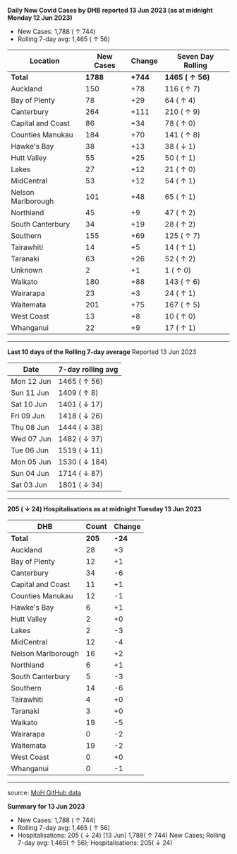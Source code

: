 **Daily New Covid Cases by DHB**
**reported 13 Jun 2023 (as at midnight Monday 12 Jun 2023)**

* New Cases: 1,788 ( ↑ 744)
* Rolling 7-day avg: 1,465 ( ↑ 56)

| Location           | New Cases   | Change   | Seven Day Rolling   |
|--------------------|-------------|----------|---------------------|
| **Total**          | **1788**    | **+744** | **1465 ( ↑ 56)**    |
| Auckland           | 150         | +78      | 116 ( ↑ 7)          |
| Bay of Plenty      | 78          | +29      | 64 ( ↑ 4)           |
| Canterbury         | 264         | +111     | 210 ( ↑ 9)          |
| Capital and Coast  | 86          | +34      | 78 ( ↑ 0)           |
| Counties Manukau   | 184         | +70      | 141 ( ↑ 8)          |
| Hawke's Bay        | 38          | +13      | 38 ( ↓ 1)           |
| Hutt Valley        | 55          | +25      | 50 ( ↑ 1)           |
| Lakes              | 27          | +12      | 21 ( ↑ 0)           |
| MidCentral         | 53          | +12      | 54 ( ↑ 1)           |
| Nelson Marlborough | 101         | +48      | 65 ( ↑ 1)           |
| Northland          | 45          | +9       | 47 ( ↑ 2)           |
| South Canterbury   | 34          | +19      | 28 ( ↑ 2)           |
| Southern           | 155         | +69      | 125 ( ↑ 7)          |
| Tairawhiti         | 14          | +5       | 14 ( ↑ 1)           |
| Taranaki           | 63          | +26      | 52 ( ↑ 2)           |
| Unknown            | 2           | +1       | 1 ( ↑ 0)            |
| Waikato            | 180         | +88      | 143 ( ↑ 6)          |
| Wairarapa          | 23          | +3       | 24 ( ↑ 1)           |
| Waitemata          | 201         | +75      | 167 ( ↑ 5)          |
| West Coast         | 13          | +8       | 10 ( ↑ 0)           |
| Whanganui          | 22          | +9       | 17 ( ↑ 1)           |
---


**Last 10 days of the Rolling 7-day average**
Reported 13 Jun 2023

| Date       | 7-day rolling avg   |
|------------|---------------------|
| Mon 12 Jun | 1465 ( ↑ 56)        |
| Sun 11 Jun | 1409 ( ↑ 8)         |
| Sat 10 Jun | 1401 ( ↓ 17)        |
| Fri 09 Jun | 1418 ( ↓ 26)        |
| Thu 08 Jun | 1444 ( ↓ 38)        |
| Wed 07 Jun | 1482 ( ↓ 37)        |
| Tue 06 Jun | 1519 ( ↓ 11)        |
| Mon 05 Jun | 1530 ( ↓ 184)       |
| Sun 04 Jun | 1714 ( ↓ 87)        |
| Sat 03 Jun | 1801 ( ↓ 34)        |
---


**205 ( ↓ 24) Hospitalisations as at midnight Tuesday 13 Jun 2023**

| DHB                | Count   | Change   |
|--------------------|---------|----------|
| **Total**          | **205** | **-24**  |
| Auckland           | 28      | +3       |
| Bay of Plenty      | 12      | +1       |
| Canterbury         | 34      | -6       |
| Capital and Coast  | 11      | +1       |
| Counties Manukau   | 12      | -1       |
| Hawke's Bay        | 6       | +1       |
| Hutt Valley        | 2       | +0       |
| Lakes              | 2       | -3       |
| MidCentral         | 12      | -4       |
| Nelson Marlborough | 16      | +2       |
| Northland          | 6       | +1       |
| South Canterbury   | 5       | -3       |
| Southern           | 14      | -6       |
| Tairawhiti         | 4       | +0       |
| Taranaki           | 3       | +0       |
| Waikato            | 19      | -5       |
| Wairarapa          | 0       | -2       |
| Waitemata          | 19      | -2       |
| West Coast         | 0       | +0       |
| Whanganui          | 0       | -1       |

---
source: [MoH GitHub data](https://github.com/minhealthnz/nz-covid-data)

**Summary for 13 Jun 2023**
* New Cases: 1,788 ( ↑ 744)
* Rolling 7-day avg: 1,465 ( ↑ 56)
* Hospitalisations: 205 ( ↓ 24)
[13 Jun] 1,788( ↑ 744) New Cases; Rolling 7-day avg: 1,465( ↑ 56); Hospitalisations: 205( ↓ 24)
